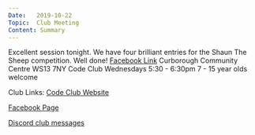```yaml
---
Date:   2019-10-22
Topic:  Club Meeting
Content: Summary
---
```

Excellent session tonight. We have four brilliant entries for the Shaun The Sheep competition. Well done!
[Facebook Link](https://www.facebook.com/1481985248595237/posts/2326165947510492/)
Curborough Community Centre
WS13 7NY
Code Club
Wednesdays 5:30 - 6:30pm
7 - 15 year olds welcome

Club Links:
[Code Club Website](https://lichfield-code-club.github.io/)

[Facebook Page](https://www.facebook.com/LichfieldCoders)

[Discord club messages](https://discord.gg/szz6xGK)
